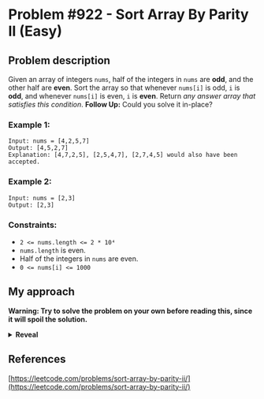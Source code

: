 # Problem #922 - Sort Array By Parity II (Easy)

## Problem description

Given an array of integers `nums`, half of the integers in `nums` are **odd**, and the other half are **even**.
Sort the array so that whenever `nums[i]` is odd, `i` is **odd**, and whenever `nums[i]` is even, `i` is **even**.
Return _any answer array that satisfies this condition_.
**Follow Up:** Could you solve it in-place?

### Example 1:

```
Input: nums = [4,2,5,7]
Output: [4,5,2,7]
Explanation: [4,7,2,5], [2,5,4,7], [2,7,4,5] would also have been accepted.
```

### Example 2:

```
Input: nums = [2,3]
Output: [2,3]
```

### Constraints:

-   `2 <= nums.length <= 2 * 10⁴`
-   `nums.length` is even.
-   Half of the integers in `nums` are even.
-   `0 <= nums[i] <= 1000`

## My approach

**Warning: Try to solve the problem on your own before reading this, since it will spoil the solution.**

<details>
  <summary><b>Reveal</b></summary>
  There are four approaches I will cover here, all of them should be very similar in terms of performance and memory usage (they have the same time and space complexity).
  <p>
  <details>
  <summary><b>First approach</b></summary>

This approach is the more obvious one in my opinion since I thought of it almost immediately after reading the problem. You can basically go through the given array and filter the elements into two new arrays. One of them will hold even numbers, while the other one will hold odd numbers. Then you can push the numbers into the result array, altering between a number from the array holding the even numbers and from the array holding the odd numbers. This way you start with an even number and the numbers will be altering between even and odd. _This approach is named "filtering method" in the table below._

  </details>
  <details>
  <summary><b>Second approach</b></summary>

You can also create an array of 0s (or any other number really) of the same length as the numbers array given to you. Then you can loop through the array and if the parity of the index is different from the parity of the number, then you hit an invalid placement. You then check the stack variable if there is a value of the opposite parity waiting to be placed. If there is, switch the indexes of the value found on the stack and of the current value and you are done. If there is no value to be switched with the current one, just push the current value and index into the corresponding place of the stack for it to be used later. _This approach is named "stack" in the table below._

  </details>
  <details>
  <summary><b>Third approach</b></summary>

This approach is basically the same as the previous one, but instead of creating an array of 0s, you directly mutate the input array, which should save you some memory and initialisation time. This also solves the follow up, that's why I didn't mention it in the second approach if someone wanted to discover it themselves. _This approach is named "mutable input" in the table below._

  </details>
  <details>
  <summary><b>Fourth approach</b></summary>

This approach is once again makes use of mutable access to the input array, but it is not required (you will have to initialise the array of 0s, which requires more memory and time). You initialise two pointers, one pointing at the index 0, and another pointing at the index 1. Then you loop while both of the indexes are within the array. In each itereation, you switch the values at the two indexes, then you loop while the first pointer is pointing at an even value and is within the array, increasing the pointer by two each time. Then once you exit that loop, you do the same with the other pointer, but while it is pointing at an odd value. Once you exit that loop too, it is guaranteed that you either moved out of the array or the first pointer (with an even value) is pointing at an odd number and the second pointer (with an odd value) is pointing at an even value. If you moved out of the array, the main loop will break, and you will return the mutated array. If not, you will enter the next iteration, swapping the values at the indexes pointed to by the pointers. As long as you make use of the mutability of the input, this can have constant space complexity. _This approach is named "two pointers" in the table below._

  </details>
  <p>
    
  |          Implementation         | Time complexity | Space complexity |                        Runtime                       |                     Memory Usage                     |
  | :-----------------------------: | :-------------: | :--------------: | :--------------------------------------------------: | :--------------------------------------------------: |
  |     [Rust (filtering method)](https://github.com/Pandicon/leetcode/tree/main/problems/algorithms/0922/Rust/solution_filtering.rs)     |       O(N)      |       O(N)       | 9 ms, faster than 100.00% of Rust online submissions | 2.5 MB, less than 42.86% of Rust online submissions |
  |       [Rust (stack)](https://github.com/Pandicon/leetcode/tree/main/problems/algorithms/0922/Rust/solution_stack.rs)      |       O(N)      |       O(N)       | 7 ms, faster than 100.00% of Rust online submissions |  2.2 MB, less than 100.00% of Rust online submissions |
  |       [Rust (mutable input)](https://github.com/Pandicon/leetcode/tree/main/problems/algorithms/0922/Rust/solution_mutable_input.rs)      |       O(N)      |       O(N)       | 9 ms, faster than 100.00% of Rust online submissions |  2.2 MB, less than 100.00% of Rust online submissions |
  |       [Rust (two pointers)](https://github.com/Pandicon/leetcode/tree/main/problems/algorithms/0922/Rust/solution_two_pointers.rs)      |       O(N)      |       O(1)       | 6 ms, faster than 100.00% of Rust online submissions |  2.1 MB, less than 100.00% of Rust online submissions |
</details>

## References

[https://leetcode.com/problems/sort-array-by-parity-ii/](https://leetcode.com/problems/sort-array-by-parity-ii/)
